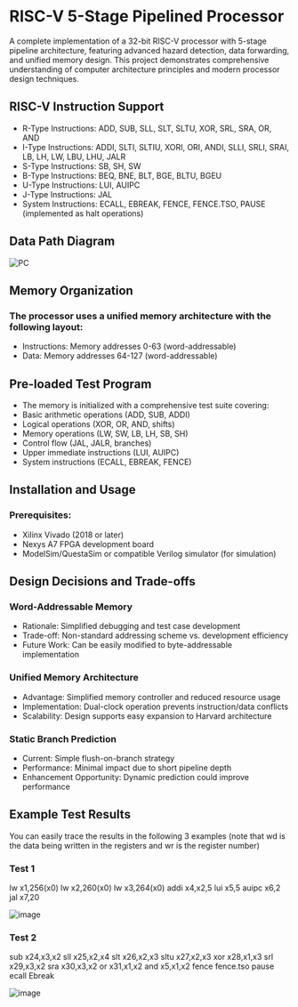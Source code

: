 # RISC-V 5-Stage Pipelined Processor
A complete implementation of a 32-bit RISC-V processor with 5-stage pipeline architecture, featuring advanced hazard detection, data forwarding, and unified memory design. This project demonstrates comprehensive understanding of computer architecture principles and modern processor design techniques.
## RISC-V Instruction Support
- R-Type Instructions: ADD, SUB, SLL, SLT, SLTU, XOR, SRL, SRA, OR, AND
- I-Type Instructions: ADDI, SLTI, SLTIU, XORI, ORI, ANDI, SLLI, SRLI, SRAI, LB, LH, LW, LBU, LHU, JALR
- S-Type Instructions: SB, SH, SW
- B-Type Instructions: BEQ, BNE, BLT, BGE, BLTU, BGEU
- U-Type Instructions: LUI, AUIPC
- J-Type Instructions: JAL
- System Instructions: ECALL, EBREAK, FENCE, FENCE.TSO, PAUSE (implemented as halt operations)

## Data Path Diagram
![PC](https://github.com/user-attachments/assets/b3c5ec00-98ef-44cf-a204-01d6fecb708f)

## Memory Organization
### The processor uses a unified memory architecture with the following layout:
- Instructions: Memory addresses 0-63 (word-addressable)
- Data: Memory addresses 64-127 (word-addressable)


## Pre-loaded Test Program
- The memory is initialized with a comprehensive test suite covering:
- Basic arithmetic operations (ADD, SUB, ADDI)
- Logical operations (XOR, OR, AND, shifts)
- Memory operations (LW, SW, LB, LH, SB, SH)
- Control flow (JAL, JALR, branches)
- Upper immediate instructions (LUI, AUIPC)
- System instructions (ECALL, EBREAK, FENCE)


## Installation and Usage
### Prerequisites:
- Xilinx Vivado (2018 or later)
- Nexys A7 FPGA development board
- ModelSim/QuestaSim or compatible Verilog simulator (for simulation)


## Design Decisions and Trade-offs
### Word-Addressable Memory
* Rationale: Simplified debugging and test case development
* Trade-off: Non-standard addressing scheme vs. development efficiency
* Future Work: Can be easily modified to byte-addressable implementation
### Unified Memory Architecture
* Advantage: Simplified memory controller and reduced resource usage
* Implementation: Dual-clock operation prevents instruction/data conflicts
* Scalability: Design supports easy expansion to Harvard architecture
### Static Branch Prediction
* Current: Simple flush-on-branch strategy
* Performance: Minimal impact due to short pipeline depth
* Enhancement Opportunity: Dynamic prediction could improve performance

## Example Test Results
You can easily trace the results in the following 3 examples
(note that wd is the data being written in the registers and wr is the register number)
### Test 1
lw x1,256(x0) 
lw x2,260(x0) 
lw x3,264(x0) 
addi x4,x2,5 
lui x5,5 
auipc x6,2 
jal x7,20 

![image](https://github.com/user-attachments/assets/ec7696e2-a970-474c-81a8-13e47ca35f65)

### Test 2
sub x24,x3,x2 
sll x25,x2,x4 
slt x26,x2,x3 
sltu x27,x2,x3 
xor x28,x1,x3 
srl x29,x3,x2 
sra x30,x3,x2 
or x31,x1,x2 
and x5,x1,x2 
fence 
fence.tso 
pause 
ecall 
Ebreak 

![image](https://github.com/user-attachments/assets/ea76d277-081c-44c0-9b68-676cfeca76d3)





